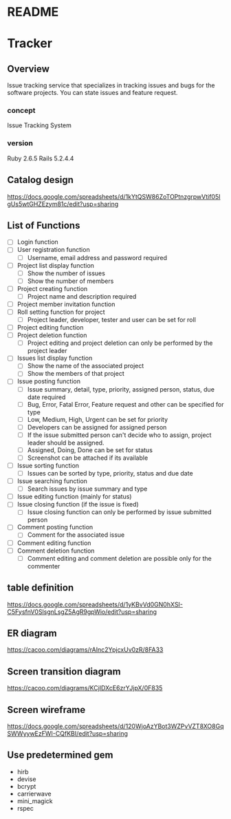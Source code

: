 # README

# Tracker

## Overview

Issue tracking service that specializes in tracking issues and bugs for the software projects. You can state issues and feature request.

### concept

Issue Tracking System

### version

Ruby 2.6.5 Rails 5.2.4.4

## Catalog design

<https://docs.google.com/spreadsheets/d/1kYtQSW86ZoTOPtnzgrpwVtif05IgUs5wtGHZEzym81c/edit?usp=sharing>

## List of Functions

- [ ] Login function
- [ ] User registration function
  - [ ] Username, email address and password required
- [ ] Project list display function
  - [ ] Show the number of issues
  - [ ] Show the number of members
- [ ] Project creating function
  - [ ] Project name and description required
- [ ] Project member invitation function
- [ ] Roll setting function for project
  - [ ] Project leader, developer, tester and user can be set for roll
- [ ] Project editing function
- [ ] Project deletion function
  - [ ] Project editing and project deletion can only be performed by the project leader
- [ ] Issues list display function
  - [ ] Show the name of the associated project
  - [ ] Show the members of that project
- [ ] Issue posting function
  - [ ] Issue summary, detail, type, priority, assigned person, status, due date required
  - [ ] Bug, Error, Fatal Error, Feature request and other can be specified for type
  - [ ] Low, Medium, High, Urgent can be set for priority
  - [ ] Developers can be assigned for assigned person
  - [ ] If the issue submitted person can't decide who to assign, project leader should be assigned.
  - [ ] Assigned, Doing, Done can be set for status
  - [ ] Screenshot can be attached if its available
- [ ] Issue sorting function
  - [ ] Issues can be sorted by type, priority, status and due date
- [ ] Issue searching function
  - [ ] Search issues by issue summary and type
- [ ] Issue editing function (mainly for status)
- [ ] Issue closing function (if the issue is fixed)
  - [ ] Issue closing function can only be performed by issue submitted person
- [ ] Comment posting function
  - [ ] Comment for the associated issue
- [ ] Comment editing function
- [ ] Comment deletion function
  - [ ] Comment editing and comment deletion are possible only for the commenter

## table definition

<https://docs.google.com/spreadsheets/d/1yKBvVd0GN0hXSI-C5FysfnV0SlsgnLsgZ5AgR9gpWio/edit?usp=sharing>

## ER diagram

<https://cacoo.com/diagrams/rAInc2YpjcxUv0zR/8FA33>

## Screen transition diagram

<https://cacoo.com/diagrams/KCjIDXcE6zrYJjpX/0F835>

## Screen wireframe

<https://docs.google.com/spreadsheets/d/120WjoAzYBot3WZPvVZT8XO8GqSWWyywEzFWI-CQfKBI/edit?usp=sharing>

## Use predetermined gem

- hirb
- devise
- bcrypt
- carrierwave
- mini_magick
- rspec
